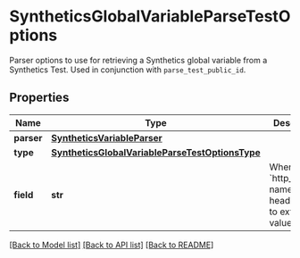 # SyntheticsGlobalVariableParseTestOptions

Parser options to use for retrieving a Synthetics global variable from a Synthetics Test. Used in conjunction with `parse_test_public_id`.

## Properties
Name | Type | Description | Notes
------------ | ------------- | ------------- | -------------
**parser** | [**SyntheticsVariableParser**](SyntheticsVariableParser.md) |  | 
**type** | [**SyntheticsGlobalVariableParseTestOptionsType**](SyntheticsGlobalVariableParseTestOptionsType.md) |  | 
**field** | **str** | When type is &#x60;http_header&#x60;, name of the header to use to extract the value. | [optional] 

[[Back to Model list]](README.md#documentation-for-models) [[Back to API list]](README.md#documentation-for-api-endpoints) [[Back to README]](README.md)


